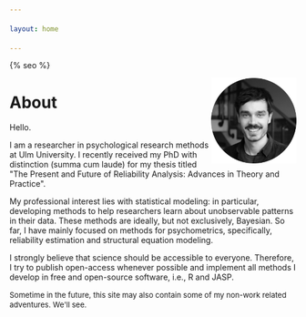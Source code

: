```yaml
---

layout: home

---
```

{% seo %}
<!-- Google tag (gtag.js) -->
<script async src="https://www.googletagmanager.com/gtag/js?id=G-NCG60VZ1HG"></script>
<script>
  window.dataLayer = window.dataLayer || [];
  function gtag(){dataLayer.push(arguments);}
  gtag('js', new Date());

  gtag('config', 'G-NCG60VZ1HG');
</script>

<img style="float: right;" src="/assets/images/me_bw.png" width="150">

# About
Hello. 

I am a researcher in psychological research methods at Ulm University. 
I recently received my PhD with distinction (summa cum laude) for my thesis titled "The Present and Future of Reliability Analysis: Advances in Theory and Practice".

My professional interest lies with statistical modeling: in particular, developing methods to help researchers learn about unobservable patterns in their data. These methods are ideally, but not exclusively, Bayesian. So far, I have mainly focused on methods for psychometrics, specifically, reliability estimation and structural equation modeling. 

I strongly believe that science should be accessible to everyone. Therefore, I try to publish open-access whenever possible and implement all methods I develop in free and open-source software, i.e., R and JASP. 


<font size="2"> Sometime in the future, this site may also contain some of my non-work related adventures. We'll see.  </font>

